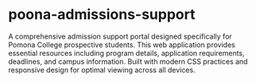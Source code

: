 # poona-admissions-support
A comprehensive admission support portal designed specifically for Pomona College prospective students. This web application provides essential resources including program details, application requirements, deadlines, and campus information. Built with modern CSS practices and responsive design for optimal viewing across all devices.
